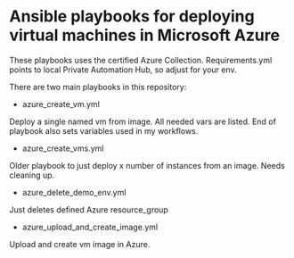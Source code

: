 # Ansible playbooks for deploying virtual machines in Microsoft Azure

These playbooks uses the certified Azure Collection. Requirements.yml points to local Private Automation Hub, so adjust for your env.

There are two main playbooks in this repository:
- azure_create_vm.yml 

Deploy a single named vm from image. All needed vars are listed. End of playbook also sets variables used in my workflows. 

- azure_create_vms.yml

Older playbook to just deploy x number of instances from an image. Needs cleaning up.

- azure_delete_demo_env.yml

Just deletes defined Azure resource_group

- azure_upload_and_create_image.yml

Upload and create vm image in Azure.

